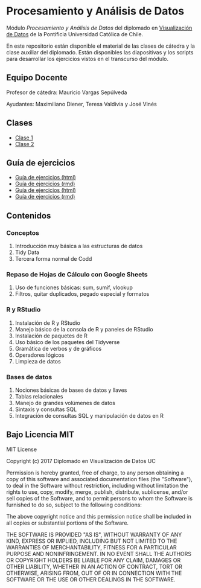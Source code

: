 # Procesamiento y Análisis de Datos

Módulo _Procesamiento y Análisis de Datos_ del diplomado en [Visualización de Datos](http://diseno.uc.cl/curso/diplomado-en-visualizacion-de-datos/) de la Pontificia Universidad Católica de Chile.

En este repositorio están disponible el material de las clases de cátedra y la clase auxiliar del diplomado. Están disponibles las diapositivas y los scripts para desarrollar los ejercicios vistos en el transcurso del módulo.

## Equipo Docente

Profesor de cátedra: Mauricio Vargas Sepúlveda

Ayudantes: Maximiliano Diener, Teresa Valdivia y José Vinés

## Clases

* [Clase 1](https://visualizacion-uc.github.io/procesamiento-y-analisis-de-datos/clases/clase1.html)
* [Clase 2](https://visualizacion-uc.github.io/procesamiento-y-analisis-de-datos/clases/clase2.html)

## Guía de ejercicios

* [Guía de ejercicios (html)](https://visualizacion-uc.github.io/procesamiento-y-analisis-de-datos/clases/guia-de-ejercicios.html)
* [Guía de ejercicios (rmd)](https://visualizacion-uc.github.io/procesamiento-y-analisis-de-datos/clases/guia-de-ejercicios.Rmd)
* [Guía de ejercicios (html)](https://visualizacion-uc.github.io/procesamiento-y-analisis-de-datos/clases/guia-de-ejercicios-respuestas.html)
* [Guía de ejercicios (rmd)](https://visualizacion-uc.github.io/procesamiento-y-analisis-de-datos/clases/guia-de-ejercicios-respuestas.Rmd)

## Contenidos

### Conceptos
  1. Introducción muy básica a las estructuras de datos
  2. Tidy Data
  3. Tercera forma normal de Codd

### Repaso de Hojas de Cálculo con Google Sheets
  1. Uso de funciones básicas: sum, sumif, vlookup
  2. Filtros, quitar duplicados, pegado especial y formatos

### R y RStudio
  1. Instalación de R y RStudio
  2. Manejo básico de la consola de R y paneles de RStudio
  3. Instalación de paquetes de R
  4. Uso básico de los paquetes del Tidyverse
  5. Gramática de verbos y de gráficos
  6. Operadores lógicos
  7. Limpieza de datos

### Bases de datos
  1. Nociones básicas de bases de datos y llaves
  2. Tablas relacionales
  3. Manejo de grandes volúmenes de datos
  4. Sintaxis y consultas SQL
  5. Integración de consultas SQL y manipulación de datos en R

## Bajo Licencia MIT

MIT License

Copyright (c) 2017 Diplomado en Visualización de Datos UC

Permission is hereby granted, free of charge, to any person obtaining a copy
of this software and associated documentation files (the "Software"), to deal
in the Software without restriction, including without limitation the rights
to use, copy, modify, merge, publish, distribute, sublicense, and/or sell
copies of the Software, and to permit persons to whom the Software is
furnished to do so, subject to the following conditions:

The above copyright notice and this permission notice shall be included in all
copies or substantial portions of the Software.

THE SOFTWARE IS PROVIDED "AS IS", WITHOUT WARRANTY OF ANY KIND, EXPRESS OR
IMPLIED, INCLUDING BUT NOT LIMITED TO THE WARRANTIES OF MERCHANTABILITY,
FITNESS FOR A PARTICULAR PURPOSE AND NONINFRINGEMENT. IN NO EVENT SHALL THE
AUTHORS OR COPYRIGHT HOLDERS BE LIABLE FOR ANY CLAIM, DAMAGES OR OTHER
LIABILITY, WHETHER IN AN ACTION OF CONTRACT, TORT OR OTHERWISE, ARISING FROM,
OUT OF OR IN CONNECTION WITH THE SOFTWARE OR THE USE OR OTHER DEALINGS IN THE
SOFTWARE.
